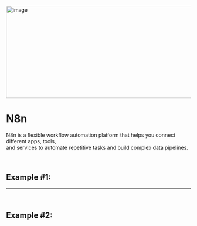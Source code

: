 
<img width="752" height="251" alt="image" src="https://github.com/user-attachments/assets/0703e9ab-bddb-46ed-9a5b-c17d4be7bf30" />


<h1>N8n</h1>

<p>
N8n is a flexible workflow automation platform that helps you connect different apps, tools, <br>and services to automate repetitive tasks and build complex data pipelines.
</p>

<br>

<h2>Example #1: </h2>


<hr>

<br>

<h2>Example #2: </h2>
